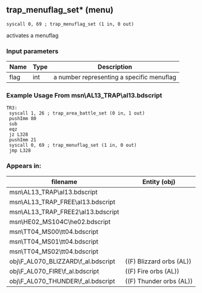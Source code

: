 ## trap_menuflag_set* (menu)

`syscall 0, 69 ; trap_menuflag_set (1 in, 0 out)`

activates a menuflag

### Input parameters
| Name | Type | Description
|------|------|------------
| flag   | int   | a number representing a specific menuflag


### Example Usage From msn\AL13_TRAP\al13.bdscript
```plaintext
TR3:
 syscall 1, 26 ; trap_area_battle_set (0 in, 1 out)
 pushImm 80
 sub 
 eqz 
 jz L328
 pushImm 21
 syscall 0, 69 ; trap_menuflag_set (1 in, 0 out)
 jmp L328
```


### Appears in:
| filename | Entity (obj)
|----------|-------------
| msn\AL13_TRAP\al13.bdscript       |           
| msn\AL13_TRAP_FREE\al13.bdscript       |           
| msn\AL13_TRAP_FREE2\al13.bdscript       |           
| msn\HE02_MS104C\he02.bdscript       |           
| msn\TT04_MS00\tt04.bdscript       |           
| msn\TT04_MS01\tt04.bdscript       |           
| msn\TT04_MS02\tt04.bdscript       |           
| obj\F_AL070_BLIZZARD\f_al.bdscript       | ((F) Blizzard orbs (AL))          
| obj\F_AL070_FIRE\f_al.bdscript       | ((F) Fire orbs (AL))          
| obj\F_AL070_THUNDER\f_al.bdscript       | ((F) Thunder orbs (AL))          




